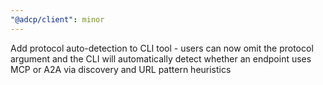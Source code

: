 ```yaml
---
"@adcp/client": minor
---
```


Add protocol auto-detection to CLI tool - users can now omit the protocol argument and the CLI will automatically detect whether an endpoint uses MCP or A2A via discovery and URL pattern heuristics
